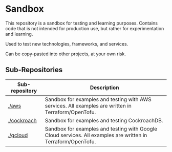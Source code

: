 # Sandbox

This repository is a sandbox for testing and learning purposes. Contains code that is not intended for production use, but rather for experimentation and learning.

Used to test new technologies, frameworks, and services.

Can be copy-pasted into other projects, at your own risk.

## Sub-Repositories

| Sub-repository | Description |
| --- | --- |
| [./aws](./aws) | Sandbox for examples and testing with AWS services. All examples are written in Terraform/OpenTofu. |
| [./cockroach](./cockroach) | Sandbox for examples and testing CockroachDB. |
| [./gcloud](./gcloud) | Sandbox for examples and testing with Google Cloud services. All examples are written in Terraform/OpenTofu. |